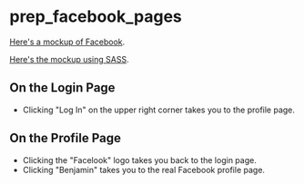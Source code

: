 prep_facebook_pages
===================

[Here's a mockup of Facebook](https://faded-soda.surge.sh/).

[Here's the mockup using SASS](https://efficacious-cough.surge.sh/).

## On the Login Page
* Clicking "Log In" on the upper right corner takes you to the profile page.

## On the Profile Page
* Clicking the "Facelook" logo takes you back to the login page.
* Clicking "Benjamin" takes you to the real Facebook profile page.